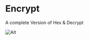 # Encrypt
A complete Version of Hex &amp; Decrypt

![Alt](https://repobeats.axiom.co/api/embed/b9c6df434d41fc5467ab9934d4b07a613beba35d.svg "Repobeats analytics image")
